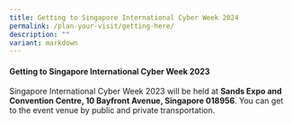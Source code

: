 ```yaml
---
title: Getting to Singapore International Cyber Week 2024
permalink: /plan-your-visit/getting-here/
description: ""
variant: markdown
---
```

#### **Getting to Singapore International Cyber Week 2023**

Singapore International Cyber Week 2023 will be held at **Sands Expo and Convention Centre, 10 Bayfront Avenue, Singapore 018956**. You can get to the event venue by public and private transportation<a href="https://www.marinabaysands.com/company-information/directions-to-marina-bay-sands.html#mice" target="_blank"></a>.